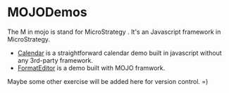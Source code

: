 MOJODemos
=========

The M in mojo is stand for MicroStrategy . It's an Javascript framework in MicroStrategy.


* [Calendar](https://github.com/biaobiaoqi/MOJODemos/tree/master/Calendar) is a straightforward calendar demo built in javascript without any 3rd-party framework.
* [FormatEditor](https://github.com/biaobiaoqi/MOJODemos/tree/master/FormatEditor) is a demo built with MOJO framwork.


Maybe some other exercise will be added here for version control. =)
